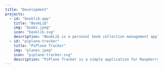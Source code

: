 ```yaml
---
title: "Development"
projects:
  - id: "booklib-app"
    title: "BookLib"
    img: "books.jpeg"
    icon: "booklib.svg"
    description: "BookLib is a personal book collection management application. You can easily get an overview of all the books you own or wish to own, as well as categorize them into collections or organize them by authors, genres, language, publisher, and more. Get an insight of your reading preferences with graphs and statistics and keep tracking of your reading goals easily. It also supports importing and exporting your library in JSON and CSV formats. It is built with Nuxt + Vue for web and bundled with Electron for native desktop applications."
  - id: "piplane-tracker"
    title: "PiPlane Tracker"
    img: "planes.jpeg"
    icon: "piplane-tracker.svg"
    description: "PiPlane Tracker is a simple application for Raspberry Pi for tracking planes flying overhead your current position. The monitoring system emits a notification every time a plane is detected flying overhead and it keep tracks of all aircraft flying in your region. It works completely offline, requiring an ADS-B receiver to capture aircraft signals. It displays the flight number or ICAO code for the aircraft, its altitude and ground speed, and, if internet is available and HexDB integration is enabled, it also displays the aircraft model. It supports LCD and OLED displays for the notifications, otherwise the list of current flights is logged onto an interactive terminal. A sound notification is available either through an active buzzer or through a sound output (mp3)."
---
```


